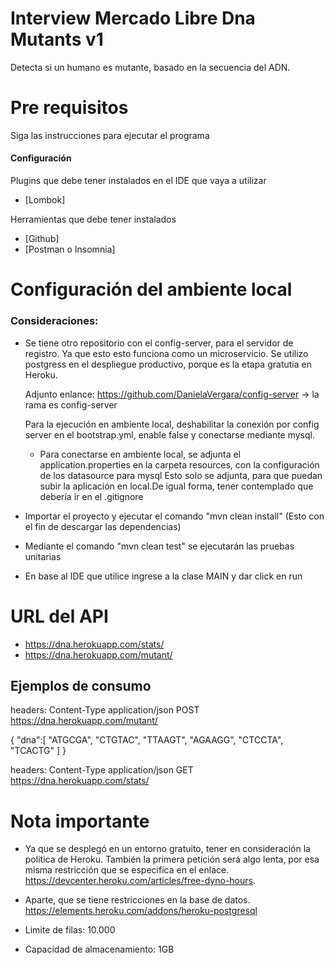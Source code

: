 # Interview Mercado Libre Dna Mutants v1

Detecta si un humano es mutante, basado en la secuencia del ADN.

# Pre requisitos

Siga las instrucciones  para  ejecutar  el programa 

#### Configuración

Plugins que debe tener instalados en el IDE que vaya a utilizar

* [Lombok]

Herramientas que debe tener instalados

* [Github]
* [Postman o Insomnia]

# Configuración del ambiente local

### Consideraciones: 
* Se tiene otro repositorio con el config-server, para el servidor de registro. Ya que esto esto funciona 
  como un microservicio.
  Se utilizo postgress en el despliegue productivo, porque es la etapa gratutia en Heroku.
  
  Adjunto enlance:
  https://github.com/DanielaVergara/config-server -> la rama es config-server
  
   Para la ejecución en ambiente local, deshabilitar la conexión por config server en el bootstrap.yml, enable false
  y conectarse mediante mysql. 
  
  * Para conectarse en ambiente local, se adjunta el application.properties en la carpeta resources, con la configuración
  de los datasource para mysql
  Esto solo se adjunta, para que puedan subir la aplicación en local.De igual forma,
  tener contemplado que debería ir en el .gitignore
  

* Importar el proyecto y ejecutar el comando "mvn clean install" (Esto con el fin de descargar las dependencias)
* Mediante el comando "mvn clean test" se ejecutarán las pruebas unitarias
* En base al IDE que utilice ingrese a la clase MAIN y dar click en run



# URL del API

* https://dna.herokuapp.com/stats/
* https://dna.herokuapp.com/mutant/

## Ejemplos de consumo

headers: Content-Type application/json
POST https://dna.herokuapp.com/mutant/

{
   "dna":[
      "ATGCGA",
      "CTGTAC",
      "TTAAGT",
      "AGAAGG",
      "CTCCTA",
      "TCACTG"
   ]
} 

headers: Content-Type application/json
GET https://dna.herokuapp.com/stats/

# Nota importante 

* Ya que se desplegó en un entorno gratuito, tener en consideración la  politica de Heroku.
También la primera petición será algo lenta, por esa misma restricción que se especifica en el enlace.
https://devcenter.heroku.com/articles/free-dyno-hours.

* Aparte, que se tiene restricciones en la base de datos. 
https://elements.heroku.com/addons/heroku-postgresql
* Limite de filas: 10.000 
* Capacidad de almacenamiento: 1GB




